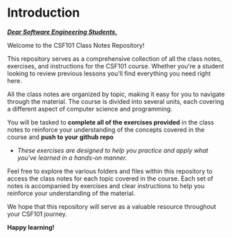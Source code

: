 # Introduction

<u><b><i>Dear Software Engineering Students,</i></b></u>

Welcome to the CSF101 Class Notes Repository!

This repository serves as a comprehensive collection of all the class notes, exercises, and instructions for the CSF101 course. Whether you're a student looking to review previous lessons you'll find everything you need right here.

All the class notes are organized by topic, making it easy for you to navigate through the material. The course is divided into several units, each covering a different aspect of computer science and programming.

You will be tasked to **complete all of the exercises provided** in the class notes to reinforce your understanding of the concepts covered in the course and **push to your github repo**

- _These exercises are designed to help you practice and apply what you've learned in a hands-on manner._

Feel free to explore the various folders and files within this repository to access the class notes for each topic covered in the course. Each set of notes is accompanied by exercises and clear instructions to help you reinforce your understanding of the material.

We hope that this repository will serve as a valuable resource throughout your CSF101 journey.

**Happy learning!**

